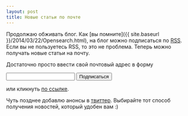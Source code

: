 ```yaml
---
layout: post
title: Новые статьи по почте
---
```


Продолжаю обживать блог.
Как [вы помните]({{ site.baseurl }}/2014/03/22/Opensearch.html),
на блог можно подписаться по [RSS](http://feeds.feedburner.com/bronevichok).
Если вы не пользуетесь RSS, то это не проблема. Теперь можно получать новые статьи на почту.

Достаточно просто ввести свой почтовый адрес в форму

<html><form action="http://feedburner.google.com/fb/a/mailverify" method="post" target="popupwindow" onsubmit="window.open(&#39;http://feedburner.google.com/fb/a/mailverify?uri=bronevichok&#39;, &#39;popupwindow&#39;, &#39;scrollbars=yes,width=550,height=520&#39;);return true"><p><input type="text" name="email"><input type="hidden" value="bronevichok" name="uri"><input type="hidden" name="loc" value="ru_RU"> <input type="submit" value="Подписаться"></form> или кликнуть <a href="http://feedburner.google.com/fb/a/mailverify?uri=bronevichok">по ссылке</a></html>.

Чуть позднее добавлю анонсы в [твиттер](https://twitter.com/estet). Выбирайте
тот способ получения новостей, который удобен вам :)
